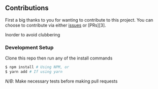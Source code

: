 ## Contributions

First a big thanks to you for wanting to contribute to this project. You can choose to contribute via either [issues][2] or [PRs][3].

Inorder to avoid clubbering

### Development Setup

Clone this repo then run any of the install commands

``` bash
$ npm install # Using NPM, or
$ yarn add # If using yarn
```

*N/B*: Make necessary tests before making pull requests

[1]: https://waxe.now.sh
[2]: https://github.com/elcharitas/waxe/issues